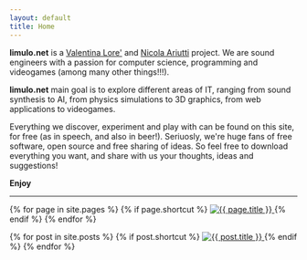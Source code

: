 ```yaml
---
layout: default
title: Home
---
```


**limulo.net** is a [Valentina Lore'](about.html) and [Nicola Ariutti](about.html) project.
We are sound engineers with a passion for computer science, programming and videogames (among many other things!!!).

**limulo.net** main goal is to explore different areas of IT, ranging from sound synthesis to AI, from physics simulations to 3D graphics, from web applications to videogames.

Everything we discover, experiment and play with can be found on this site, for free (as in speech, and also in beer!).
Seriuosly, we're huge fans of free software, open source and free sharing of ideas. So feel free to download everything you want, and share with us your thoughts, ideas and suggestions!

**Enjoy**

<hr />

<div> <!-- SHORTCUTs images -->


{% for page in site.pages %} <!-- SHORTCUTs delle pagine -->
{% if page.shortcut %}
<a href="{{ page.url }}">
  <img src="{{site.url}}/assets/images/shortcuts/{{ page.shortcut }}"
     class="shortcut-image"
     alt="{{ page.title }}"
     title="{{ page.title }}" />
</a>
{% endif %}
{% endfor %}


{% for post in site.posts %}<!-- SHORTCUTs dei post -->
{% if post.shortcut %}
<a href="{{ post.url }}">
  <img src="{{site.url}}/assets/images/shortcuts/{{ post.shortcut }}"
     class="shortcut-image"
     alt="{{ post.title }}"
     title="{{ post.title }}" />
</a>
{% endif %}
{% endfor %}

</div>

<!-- La parte sottostante è da eliminare

<div class="pagination">
  {% if paginator.next_page %}
    <a class="pagination-item older" href="{{ site.baseurl }}page{{paginator.next_page}}">Older</a>
  {% else %}
    <span class="pagination-item older">Older</span>
  {% endif %}
  {% if paginator.previous_page %}
    {% if paginator.page == 2 %}
      <a class="pagination-item newer" href="{{ site.baseurl }}">Newer</a>
    {% else %}
      <a class="pagination-item newer" href="{{ site.baseurl }}page{{paginator.previous_page}}">Newer</a>
    {% endif %}
  {% else %}
    <span class="pagination-item newer">Newer</span>
  {% endif %}
</div>
-->
